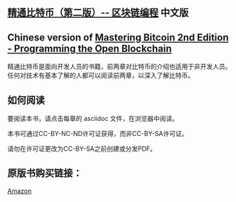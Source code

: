 ## [精通比特币（第二版）-- 区块链编程](https://github.com/bitcoinbook/bitcoinbook) 中文版
## Chinese version of [Mastering Bitcoin 2nd Edition - Programming the Open Blockchain ](https://github.com/bitcoinbook/bitcoinbook)

精通比特币是面向开发人员的书籍，前两章对比特币的介绍也适用于非开发人员。任何对技术有基本了解的人都可以阅读前两章，以深入了解比特币。

## 如何阅读 

要阅读本书，请点击每章的 asciidoc 文件，在浏览器中阅读。

本书可通过CC-BY-NC-ND许可证获得，而非CC-BY-SA许可证。

请勿在许可证更改为CC-BY-SA之前创建或分发PDF。

## 原版书购买链接：
[Amazon](https://www.amazon.com/Mastering-Bitcoin-Programming-Open-Blockchain/dp/1491954388)

